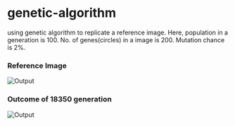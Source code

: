 # genetic-algorithm
using genetic algorithm to replicate a reference image.
Here, 
population in a generation is 100.
No. of genes(circles) in a image is 200.
Mutation chance is 2%.

### Reference Image
![Output](https://github.com/Sampanna-Sharma/genetic-algorithm-image-evolution/blob/master/reference.png)

### Outcome of 18350 generation
![Output](https://github.com/Sampanna-Sharma/genetic-algorithm-image-evolution/blob/master/18350.png)
